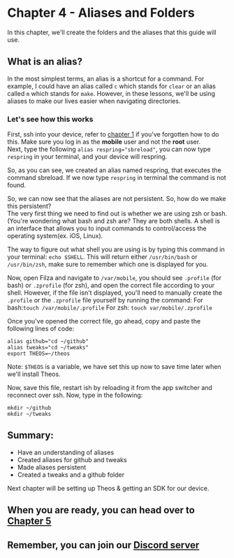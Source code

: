 # Chapter 4 - Aliases and Folders
In this chapter, we'll create the folders and the aliases that this guide will use.

## What is an alias?
In the most simplest terms, an alias is a shortcut for a command. For example, I could have an alias called `c` which stands for `clear` or an alias called `m` which stands for `make`. However, in these lessons, we'll be using aliases to make our lives easier when navigating directories.

### Let's see how this works
First, ssh into your device, refer to [chapter 1](https://github.com/demhademha/tweak-development-guide/blob/master/chapter-1.md) if you've forgotten how to do this. Make sure you log in as the **mobile** user and not the **root** user.\
Next, type the following `alias respring="sbreload"`, you can now type `respring` in your terminal, and your device will respring.

So, as you can see, we created an alias named respring, that executes the command sbreload. If we now type `respring` in terminal the command is not found.

So, we can now see that the aliases are not persistent. So, how do we make this persistent?\
The very first thing we need to find out is whether we are using zsh or bash. (You're wondering what bash and zsh are? They are both shells. A shell is an interface that allows you to input commands to control/access the operating system(ex. iOS, Linux).

The way to figure out what shell you are using is by typing this command in your terminal: `echo $SHELL`.
This will return either `/usr/bin/bash` or `/usr/bin/zsh`, make sure to remember which one is displayed for you.

Now, open Filza and navigate to `/var/mobile`, you should see `.profile` (for bash) or `.zprofile` (for zsh), and open the correct file according to your shell. However, if the file isn't displayed, you'll need to manually create the `.profile` or the `.zprofile` file yourself by running the command:
For bash:`touch /var/mobile/.profile`
For zsh: `touch var/mobile/.zprofile`

Once you've opened the correct file, go ahead, copy and paste the following lines of code:
```
alias github="cd ~/github"
alias tweaks="cd ~/tweaks"
export THEOS=~/theos
```
Note: `$THEOS` is a variable, we have set this up now to save time later when we'll install Theos.

Now, save this file, restart ish by reloading it from the app switcher and reconnect over ssh. Now, type in the following:
```
mkdir ~/github
mkdir ~/tweaks
```

## Summary:
* Have an understanding of aliases
* Created aliases for github and tweaks
* Made aliases persistent
* Created a tweaks and a github folder

Next chapter will be setting up Theos & getting an SDK for our device.

## When you are ready, you can head over to [Chapter 5](https://github.com/demhademha/tweak-development-guide/blob/master/chapter-5.md)

## Remember, you can join our [Discord server](https://discord.gg/nX7c4VZnBu)
